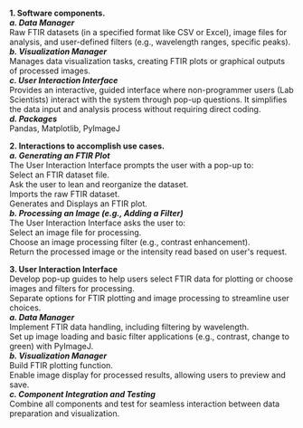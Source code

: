 **1. Software components.**   
   ***a. Data Manager***     
    Raw FTIR datasets (in a specified format like CSV or Excel), image files for analysis, and user-defined filters
    (e.g., wavelength ranges, specific peaks).    
   ***b. Visualization Manager***   
    Manages data visualization tasks, creating FTIR plots or graphical outputs of processed images.   
   ***c. User Interaction Interface***   
    Provides an interactive, guided interface where non-programmer users (Lab Scientists) interact with the system
    through pop-up questions. It simplifies the data input and analysis process without requiring direct coding.   
  ***d. Packages***   
    Pandas, Matplotlib, PyImageJ   

**2. Interactions to accomplish use cases.**   
   ***a. Generating an FTIR Plot***    
    The User Interaction Interface prompts the user with a pop-up to:   
    Select an FTIR dataset file.   
    Ask the user to lean and reorganize the dataset.   
    Imports the raw FTIR dataset.   
    Generates and Displays an FTIR plot.   
   ***b. Processing an Image (e.g., Adding a Filter)***   
    The User Interaction Interface asks the user to:   
    Select an image file for processing.   
    Choose an image processing filter (e.g., contrast enhancement).   
    Return the processed image or the intensity read based on user's request.   
    
**3. User Interaction Interface**   
  Develop pop-up guides to help users select FTIR data for plotting or choose images and filters for processing.   
  Separate options for FTIR plotting and image processing to streamline user choices.   
  ***a. Data Manager***    
    Implement FTIR data handling, including filtering by wavelength.   
    Set up image loading and basic filter applications (e.g., contrast, change to green) with PyImageJ.   
   ***b. Visualization Manager***    
    Build FTIR plotting function.   
    Enable image display for processed results, allowing users to preview and save.   
   ***c. Component Integration and Testing***    
    Combine all components and test for seamless interaction between data preparation and visualization.   
  
